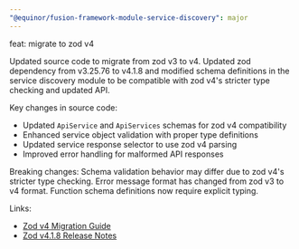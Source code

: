 ```yaml
---
"@equinor/fusion-framework-module-service-discovery": major
---
```


feat: migrate to zod v4

Updated source code to migrate from zod v3 to v4. Updated zod dependency from v3.25.76 to v4.1.8 and modified schema definitions in the service discovery module to be compatible with zod v4's stricter type checking and updated API.

Key changes in source code:
- Updated `ApiService` and `ApiServices` schemas for zod v4 compatibility
- Enhanced service object validation with proper type definitions
- Updated service response selector to use zod v4 parsing
- Improved error handling for malformed API responses

Breaking changes: Schema validation behavior may differ due to zod v4's stricter type checking. Error message format has changed from zod v3 to v4 format. Function schema definitions now require explicit typing.

Links:
- [Zod v4 Migration Guide](https://github.com/colinhacks/zod/releases/tag/v4.0.0)
- [Zod v4.1.8 Release Notes](https://github.com/colinhacks/zod/releases/tag/v4.1.8)